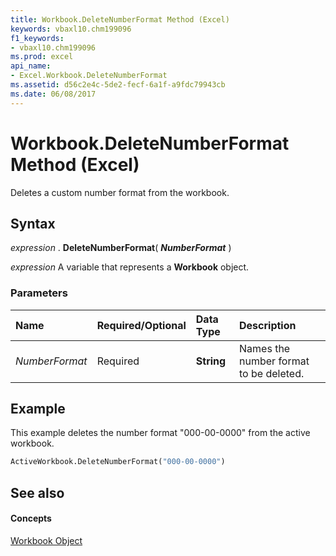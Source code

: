 ```yaml
---
title: Workbook.DeleteNumberFormat Method (Excel)
keywords: vbaxl10.chm199096
f1_keywords:
- vbaxl10.chm199096
ms.prod: excel
api_name:
- Excel.Workbook.DeleteNumberFormat
ms.assetid: d56c2e4c-5de2-fecf-6a1f-a9fdc79943cb
ms.date: 06/08/2017
---
```



# Workbook.DeleteNumberFormat Method (Excel)

Deletes a custom number format from the workbook.


## Syntax

 _expression_ . **DeleteNumberFormat**( **_NumberFormat_** )

 _expression_ A variable that represents a **Workbook** object.


### Parameters



|**Name**|**Required/Optional**|**Data Type**|**Description**|
|:-----|:-----|:-----|:-----|
| _NumberFormat_|Required| **String**|Names the number format to be deleted.|

## Example

This example deletes the number format "000-00-0000" from the active workbook.


```vb
ActiveWorkbook.DeleteNumberFormat("000-00-0000")
```


## See also


#### Concepts


[Workbook Object](workbook-object-excel.md)

